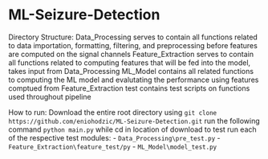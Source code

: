 # ML-Seizure-Detection

Directory Structure:
    Data_Processing serves to contain all functions related to data importation, formatting, filtering, and preprocessing before features are computed on the signal channels
    Feature_Extraction serves to contain all functions related to computing features that will be fed into the model, takes input from Data_Processing
    ML_Model contains all related functions to computing the ML model and evalutating the performance using features comptued from Feature_Extraction
    test contains test scripts on functions used throughout pipeline

How to run:
    Download the entire root directory using `git clone https://github.com/eniohodzic/ML-Seizure-Detection.git`
    run the following command `python main.py` while cd in location of download
    to test run each of the respective test modules:
    - `Data_Processing\pre_test.py`
    - `Feature_Extraction\feature_test/py`
    - `ML_Model\model_test.py`
